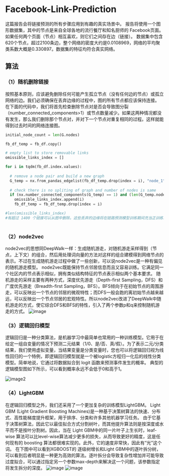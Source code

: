 # Facebook-Link-Prediction
这篇报告会将链接预测的所有步骤应用到有趣的真实场景中。
报告将使用一个图形数据集，其中的节点是来自全球各地的流行餐厅和知名厨师的 Facebook页面。如果任何两个页面（节点）相互喜欢，则它们之间存在边（链接）。
数据集中包含620个节点，超过2100条边，整个网络的密度大约是0.0108969，网络的平均聚类系数大概是0.330897。数据集的特征均符合真实网络。

## 算法
### （1）随机删除链接

按照基本原则，应该避免删除任何可能产生孤立节点（没有任何边的节点）或孤立网络的边。我们必须确保在丢弃边缘的过程中，图的所有节点都应该保持连接。
在下面的代码中，我们将首先检查删除节点对是否会导致图分裂（number_connected_components>1）或节点数量减少。如果这两种情况都没有发生，那么我们删除那个节点对，并对下一个节点对重复相同的过程。这样就能得到过去时间的网络连接图。
  
```python
initial_node_count = len(G.nodes)

fb_df_temp = fb_df.copy()

# empty list to store removable links
omissible_links_index = []

for i in tqdm(fb_df.index.values):
  
  # remove a node pair and build a new graph
  G_temp = nx.from_pandas_edgelist(fb_df_temp.drop(index = i), "node_1", "node_2", create_using=nx.Graph())
  
  # check there is no spliting of graph and number of nodes is same
  if (nx.number_connected_components(G_temp) == 1) and (len(G_temp.nodes) == initial_node_count):
    omissible_links_index.append(i)
    fb_df_temp = fb_df_temp.drop(index = i)

#len(omissible_links_index)
#有超过 1400 个链接可以从图中删除。这些丢弃的边缘将在链路预测模型训练期间充当正训练示例。
    
```
### （2）node2vec
  node2vec的思想同DeepWalk一样：生成随机游走，对随机游走采样得到（节点，上下文）的组合，然后用处理词向量的方法对这样的组合建模得到网络节点的表示。不过在生成随机游走过程中做了一些创新，可以说node2vec是一种有偏见的随机游走模型。
	node2vec既能保持节点邻居信息而且又容易训练。它满足同一个社区内的节点表示相似，拥有类似结构特征的节点表示相似两个基本要求。
	随机游走的采样主要有两种方式，深度优先游走（Depth-first Sampling，DFS）和广度优先游走（Breadth-first Sampling，BFS）。BFS倾向于在初始节点的周围游走，可以反映出一个节点的邻居的微观特性；而DFS一般会跑的离初始节点越来越远，可以反映出一个节点邻居的宏观特性。所以node2vec改进了DeepWalk中随机游走的方式，使它综合DFS和BFS的特性，引入了两个参数p和q来控制随机游走的方式。
![image](https://user-images.githubusercontent.com/44738680/147557916-079dd99f-7b30-4519-80dc-6378ed976a52.png)

### （3）逻辑回归模型
逻辑回归是一种分类算法，是机器学习中最简单也常用的一种训练模型。它用于在给定一组自变量的情况下预测二元结果（1/0、是/否、真/假）。为了表示二元/分类结果，我们使用虚拟变量，当结果变量是分类变量时，您也可以将逻辑回归视为线性回归的一个特例，即逻辑回归模型就是一个被logistic方程归一化后的线性分类模型。简单地说，它通过将数据拟合到 logit 函数来预测事件发生的概率。
典型的逻辑模型图如下所示，可以看到概率永远不会低于0和高于1。

![image2](https://s2.loli.net/2021/12/28/a7dyfhZDzBSArsG.png)

### （4）LightGBM
在逻辑回归模型之外，我们还采用了一个更加复杂的训练模型LightGBM。
Light GBM (Light Gradient Boosting Machines)是一种基于决策树算法的快速、分布式、高性能梯度提升框架，用于排序、分类和许多其他机器学习任务。
由于它基于决策树算法，因此它以最佳拟合方式分割树叶，而其他提升算法则是按深度或水平而不是按叶分割树。因此，当在 Light GBM中的同一片叶子上生长时，leaf-wise 算法可以比level-wise算法减少更多的损失，从而导致更好的精度，这是任何现有的 boosting 算法都很难实现的。此外，它的速度非常快，因此有“光”这个词。
在下图中可以看到XGBOOST的 逐级树增长和Light GBM中的逐叶拆分树，可以看到后者明显是一种更为高效的算法。逐叶拆分会导致复杂性增加并可能导致过度拟合，可以通过指定另一个参数max-depth来解决这一个问题，该参数指定将发生拆分的深度。
![image](https://s2.loli.net/2021/12/28/4i3zZHUKrwFPOWd.png)
![image](https://s2.loli.net/2021/12/28/RK8wu9PMLlhbUOx.png)




